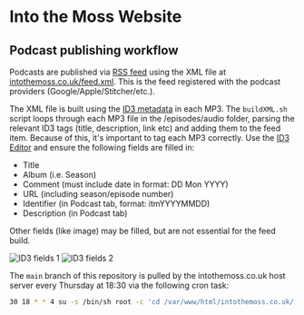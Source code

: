 # Into the Moss Website

## Podcast publishing workflow

Podcasts are published via [RSS feed](https://rss.com/blog/how-do-rss-feeds-work/) using the XML file at [intothemoss.co.uk/feed.xml](https://intothemoss.co.uk/feed.xml). This is the feed registered with the podcast providers (Google/Apple/Stitcher/etc.).

The XML file is built using the [ID3 metadata](https://help.podbean.com/support/solutions/articles/25000021709-what-is-an-id3-tag-) in each MP3. The `buildXML.sh` script loops through each MP3 file in the /episodes/audio folder, parsing the relevant ID3 tags (title, description, link etc) and adding them to the feed item. 
Because of this, it's important to tag each MP3 correctly. Use the [ID3 Editor](http://www.pa-software.com/id3editor/) and ensure the following fields are filled in:
- Title
- Album (i.e. Season)
- Comment (must include date in format: DD Mon YYYY)
- URL (including season/episode number)
- Identifier (in Podcast tab, format: itmYYYYMMDD)
- Description (in Podcast tab)

Other fields (like image) may be filled, but are not essential for the feed build.

![ID3 fields 1]('./images/ID3Tag1.png')
![ID3 fields 2]('./images/ID3Tag2.png')

The `main` branch of this repository is pulled by the intothemoss.co.uk host server every Thursday at 18:30 via the following cron task:
```bash
30 18 * * 4 su -s /bin/sh root -c 'cd /var/www/html/intothemoss.co.uk/ && /usr/bin/git pull origin main'
```
